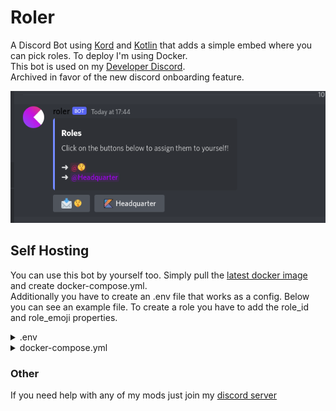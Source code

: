 # Roler
A Discord Bot using [Kord](https://github.com/kordlib/kord) and [Kotlin](https://kotlinlang.org) that adds a simple embed where you can pick roles.
To deploy I'm using Docker.
<br>This bot is used on my [Developer Discord](https://discord.gg/z5xBpunxH3).
<br>Archived in favor of the new discord onboarding feature.

![example.png](assets/example.png)

## Self Hosting
You can use this bot by yourself too. Simply pull the [latest docker image](https://github.com/btwonion/Roler/pkgs/container/roler) and create docker-compose.yml.
<br>Additionally you have to create an .env file that works as a config. Below you can see an example file. To create a role you have to add the role_id and role_emoji properties.

<details>
<summary>.env</summary>

```properties
BOT_TOKEN=<YOURBOTTOKEN>
GUILD_ID=<YOURGUILDID>
MONGO_USERNAME=onion
MONGO_ADDRESS=123.456.789.78
MONGO_DATABASE=onion
MONGO_PORT=27017
MONGO_PASSWORD=MyGreatPassword123!
```

</details>

<details>
<summary>docker-compose.yml</summary>

```yaml
version: "3"

services:
  bot:
    image: ghcr.io/btwonion/roler:master
    env_file:
      - /home/onion/storage/roler-config.env
    restart: unless-stopped
    container_name: roler
```

</details>

### Other
If you need help with any of my mods just join my [discord server](https://nyon.dev/discord)

